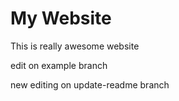 # My Website

This is really awesome website

edit on example branch

new editing on update-readme branch
